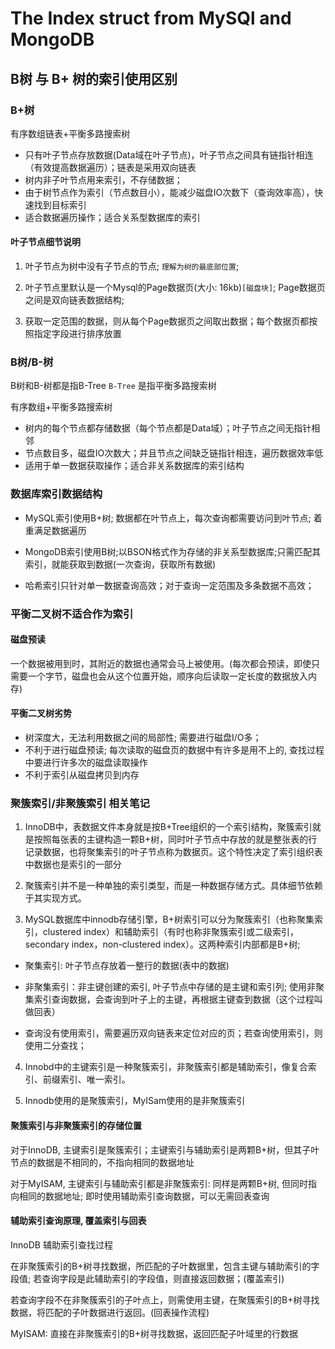 # The Index struct from MySQl and MongoDB

## B树 与 B+ 树的索引使用区别

### B+树

有序数组链表+平衡多路搜索树

- 只有叶子节点存放数据(Data域在叶子节点)，叶子节点之间具有链指针相连（有效提高数据遍历）；链表是采用双向链表
- 树内非子叶节点用来索引，不存储数据；
- 由于树节点作为索引（节点数目小），能减少磁盘IO次数下（查询效率高），快速找到目标索引
- 适合数据遍历操作；适合关系型数据库的索引

#### 叶子节点细节说明

1. 叶子节点为树中没有子节点的节点; `理解为树的最底部位置`;

2. 叶子节点里默认是一个Mysql的Page数据页(大小: 16kb)`[磁盘块]`; Page数据页之间是双向链表数据结构; 

3. 获取一定范围的数据，则从每个Page数据页之间取出数据；每个数据页都按照指定字段进行排序放置

### B树/B-树

B树和B-树都是指B-Tree `B-Tree` 是指平衡多路搜索树

有序数组+平衡多路搜索树

- 树内的每个节点都存储数据（每个节点都是Data域）；叶子节点之间无指针相邻
- 节点数目多，磁盘IO次数大；并且节点之间缺乏链指针相连，遍历数据效率低
- 适用于单一数据获取操作；适合非关系数据库的索引结构

### 数据库索引数据结构

- MySQL索引使用B+树; 数据都在叶节点上，每次查询都需要访问到叶节点; 着重满足数据遍历

- MongoDB索引使用B树;以BSON格式作为存储的非关系型数据库;只需匹配其索引，就能获取到数据(一次查询，获取所有数据)

- 哈希索引只针对单一数据查询高效；对于查询一定范围及多条数据不高效；

### 平衡二叉树不适合作为索引

#### 磁盘预读

一个数据被用到时，其附近的数据也通常会马上被使用。(每次都会预读，即使只需要一个字节，磁盘也会从这个位置开始，顺序向后读取一定长度的数据放入内存)

#### 平衡二叉树劣势

- 树深度大，无法利用数据之间的局部性; 需要进行磁盘I/O多；
- 不利于进行磁盘预读; 每次读取的磁盘页的数据中有许多是用不上的, 查找过程中要进行许多次的磁盘读取操作
- 不利于索引从磁盘拷贝到内存

### 聚簇索引/非聚簇索引 相关笔记

1. InnoDB中，表数据文件本身就是按B+Tree组织的一个索引结构，聚簇索引就是按照每张表的主键构造一颗B+树，同时叶子节点中存放的就是整张表的行记录数据，也将聚集索引的叶子节点称为数据页。这个特性决定了索引组织表中数据也是索引的一部分

2. 聚簇索引并不是一种单独的索引类型，而是一种数据存储方式。具体细节依赖于其实现方式。

3. MySQL数据库中innodb存储引擎，B+树索引可以分为聚簇索引（也称聚集索引，clustered index）和辅助索引（有时也称非聚簇索引或二级索引，secondary index，non-clustered index）。这两种索引内部都是B+树;

- 聚集索引: 叶子节点存放着一整行的数据(表中的数据)

- 非聚集索引：非主键创建的索引, 叶子节点中存储的是主键和索引列; 使用非聚集索引查询数据，会查询到叶子上的主键，再根据主键查到数据（这个过程叫做回表）

- 查询没有使用索引，需要遍历双向链表来定位对应的页；若查询使用索引，则使用二分查找；

4. Innobd中的主键索引是一种聚簇索引，非聚簇索引都是辅助索引，像复合索引、前缀索引、唯一索引。

5. Innodb使用的是聚簇索引，MyISam使用的是非聚簇索引

#### 聚簇索引与非聚簇索引的存储位置

对于InnoDB, 主键索引是聚簇索引；主键索引与辅助索引是两颗B+树，但其子叶节点的数据是不相同的，不指向相同的数据地址

对于MyISAM, 主键索引与辅助索引都是非聚簇索引: 同样是两颗B+树, 但同时指向相同的数据地址; 即时使用辅助索引查询数据，可以无需回表查询

#### 辅助索引查询原理, 覆盖索引与回表

InnoDB 辅助索引查找过程

在非聚簇索引的B+树寻找数据，所匹配的子叶数据里，包含主键与辅助索引的字段值; 若查询字段是此辅助索引的字段值，则直接返回数据；(覆盖索引)

若查询字段不在非聚簇索引的子叶点上，则需使用主键，在聚簇索引的B+树寻找数据，将匹配的子叶数据进行返回。(回表操作流程)

MyISAM: 直接在非聚簇索引的B+树寻找数据，返回匹配子叶域里的行数据
